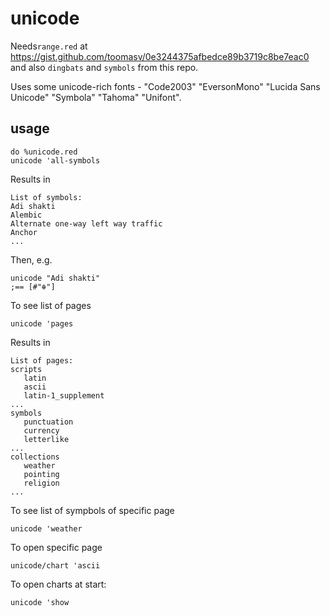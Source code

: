 # unicode

Needs`range.red` at https://gist.github.com/toomasv/0e3244375afbedce89b3719c8be7eac0
and also `dingbats` and `symbols` from this repo.

Uses some unicode-rich fonts - "Code2003" "EversonMono" "Lucida Sans Unicode" "Symbola" "Tahoma" "Unifont".

## usage

```
do %unicode.red
unicode 'all-symbols
```

Results in

```
List of symbols:
Adi shakti
Alembic
Alternate one-way left way traffic
Anchor
...
```

Then, e.g.

```
unicode "Adi shakti"
;== [#"☬"]
```

To see list of pages

```
unicode 'pages
```

Results in 

```
List of pages:
scripts
   latin
   ascii
   latin-1_supplement
...
symbols
   punctuation
   currency
   letterlike
...
collections
   weather
   pointing
   religion
...
```

To see list of sympbols of specific page

```
unicode 'weather
```

To open specific page

```
unicode/chart 'ascii
```

To open charts at start:

```
unicode 'show
```
